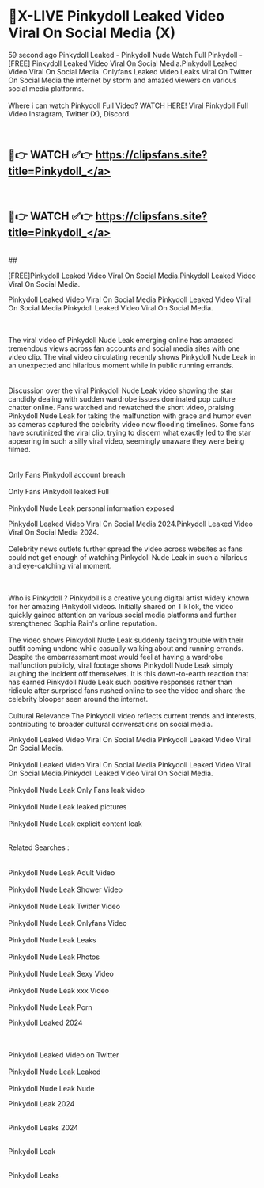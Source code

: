 # 🔴X-LIVE Pinkydoll  Leaked Video Viral On Social Media (X)<br>


59 second ago Pinkydoll  Leaked  - Pinkydoll  Nude  Watch Full Pinkydoll  - [FREE] Pinkydoll  Leaked Video Viral On Social Media.Pinkydoll  Leaked Video Viral On Social Media.   Onlyfans Leaked Video Leaks Viral On Twitter On Social Media the internet by storm and amazed viewers on various social media platforms. <br><br>
Where i can watch Pinkydoll  Full Video? WATCH HERE! Viral Pinkydoll  Full Video Instagram, Twitter (X), Discord. <br>


 <br>

##  🔴👉 WATCH ✅👉  <a href="https://clipsfans.site?title=Pinkydoll_&ref=git">https://clipsfans.site?title=Pinkydoll_</a> <br>
  <br>

##  🔴👉 WATCH ✅👉  <a href="https://clipsfans.site?title=Pinkydoll_&ref=git">https://clipsfans.site?title=Pinkydoll_</a> <br>
  <br>
  ##



[FREE]Pinkydoll  Leaked Video Viral On Social Media.Pinkydoll  Leaked Video Viral On Social Media. <br>

Pinkydoll  Leaked Video Viral On Social Media.Pinkydoll  Leaked Video Viral On Social Media.Pinkydoll  Leaked Video Viral On Social Media. <br>


  <br>

  <br>
The viral video of Pinkydoll  Nude Leak emerging online has amassed tremendous views across fan accounts and social media sites with one video clip. The viral video circulating recently shows Pinkydoll  Nude Leak in an unexpected and hilarious moment while in public running errands.<br>
<br>


<br>
Discussion over the viral Pinkydoll  Nude Leak video showing the star candidly dealing with sudden wardrobe issues dominated pop culture chatter online. Fans watched and rewatched the short video, praising Pinkydoll  Nude Leak for taking the malfunction with grace and humor even as cameras captured the celebrity video now flooding timelines. Some fans have scrutinized the viral clip, trying to discern what exactly led to the star appearing in such a silly viral video, seemingly unaware they were being filmed.<br>
<br>
<br> 
Only Fans Pinkydoll  account breach<br>
<br>
Only Fans Pinkydoll  leaked Full <br>
<br>
Pinkydoll  Nude Leak personal information exposed<br>

Pinkydoll  Leaked Video Viral On Social Media 2024.Pinkydoll  Leaked Video Viral On Social Media 2024. <br>
<br>
Celebrity news outlets further spread the video across websites as fans could not get enough of watching Pinkydoll  Nude Leak in such a hilarious and eye-catching viral moment.<br>
<br>

<br>
Who is Pinkydoll ? Pinkydoll  is a creative young digital artist widely known for her amazing Pinkydoll  videos. Initially shared on TikTok, the video quickly gained attention on various social media platforms and further strengthened Sophia Rain's online reputation.<br>
<br>
The video shows Pinkydoll  Nude Leak suddenly facing trouble with their outfit coming undone while casually walking about and running errands. Despite the embarrassment most would feel at having a wardrobe malfunction publicly, viral footage shows Pinkydoll  Nude Leak simply laughing the incident off themselves. It is this down-to-earth reaction that has earned Pinkydoll  Nude Leak such positive responses rather than ridicule after surprised fans rushed online to see the video and share the celebrity blooper seen around the internet.<br>
<br>
Cultural Relevance The Pinkydoll  video reflects current trends and interests, contributing to broader cultural conversations on social media.<br>

Pinkydoll  Leaked Video Viral On Social Media.Pinkydoll  Leaked Video Viral On Social Media.<br>
<br>
Pinkydoll  Leaked Video Viral On Social Media.Pinkydoll  Leaked Video Viral On Social Media.Pinkydoll  Leaked Video Viral On Social Media.<br>
<br>
Pinkydoll  Nude Leak Only Fans leak video<br>
<br>
Pinkydoll  Nude Leak leaked pictures<br>
<br>
Pinkydoll  Nude Leak explicit content leak<br>


<br>
Related Searches :<br>
<br>

<br>
Pinkydoll  Nude Leak Adult Video<br>
<br>
Pinkydoll  Nude Leak Shower Video<br>
<br>
Pinkydoll  Nude Leak Twitter Video<br>
<br>
Pinkydoll  Nude Leak Onlyfans Video<br>
<br>
Pinkydoll  Nude Leak Leaks<br>
<br>
Pinkydoll  Nude Leak Photos<br>

<br>
Pinkydoll  Nude Leak Sexy Video<br>
<br>
Pinkydoll  Nude Leak xxx Video<br>
<br>
Pinkydoll  Nude Leak Porn<br>

Pinkydoll   Leaked 2024 <br> <br>
<br>

Pinkydoll  Leaked Video on Twitter <br>
<br>
Pinkydoll  Nude Leak Leaked<br>
<br>
Pinkydoll  Nude Leak Nude<br>


Pinkydoll   Leak 2024 <br> <br>



Pinkydoll   Leaks 2024 <br> <br>



 
Pinkydoll   Leak<br> <br>



Pinkydoll   Leaks<br> <br>





</p>




 



</p>










